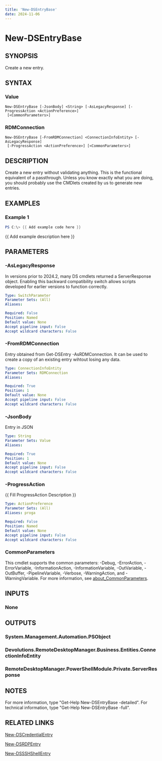 ```yaml
---
title: 'New-DSEntryBase'
date: 2024-11-06
---
```



# New-DSEntryBase

## SYNOPSIS
Create a new entry.

## SYNTAX

### Value
```
New-DSEntryBase [-JsonBody] <String> [-AsLegacyResponse] [-ProgressAction <ActionPreference>]
 [<CommonParameters>]
```

### RDMConnection
```
New-DSEntryBase [-FromRDMConnection] <ConnectionInfoEntity> [-AsLegacyResponse]
 [-ProgressAction <ActionPreference>] [<CommonParameters>]
```

## DESCRIPTION
Create a new entry without validating anything.
This is the functional equivalent of a passthrough.
Unless you know exactly what you are doing, you should probably use the CMDlets created by us to generate new entries.

## EXAMPLES

### Example 1
```powershell
PS C:\> {{ Add example code here }}
```

{{ Add example description here }}

## PARAMETERS

### -AsLegacyResponse
In versions prior to 2024.2, many DS cmdlets returned a ServerResponse object.
Enabling this backward compatibility switch allows scripts developed for earlier versions to function correctly.

```yaml
Type: SwitchParameter
Parameter Sets: (All)
Aliases:

Required: False
Position: Named
Default value: None
Accept pipeline input: False
Accept wildcard characters: False
```

### -FromRDMConnection
Entry obtained from Get-DSEntry -AsRDMConnection.
It can be used to create a copy of an existing entry wihtout losing any data.

```yaml
Type: ConnectionInfoEntity
Parameter Sets: RDMConnection
Aliases:

Required: True
Position: 1
Default value: None
Accept pipeline input: False
Accept wildcard characters: False
```

### -JsonBody
Entry in JSON

```yaml
Type: String
Parameter Sets: Value
Aliases:

Required: True
Position: 1
Default value: None
Accept pipeline input: False
Accept wildcard characters: False
```

### -ProgressAction
{{ Fill ProgressAction Description }}

```yaml
Type: ActionPreference
Parameter Sets: (All)
Aliases: proga

Required: False
Position: Named
Default value: None
Accept pipeline input: False
Accept wildcard characters: False
```

### CommonParameters
This cmdlet supports the common parameters: -Debug, -ErrorAction, -ErrorVariable, -InformationAction, -InformationVariable, -OutVariable, -OutBuffer, -PipelineVariable, -Verbose, -WarningAction, and -WarningVariable. For more information, see [about_CommonParameters](http://go.microsoft.com/fwlink/?LinkID=113216).

## INPUTS

### None
## OUTPUTS

### System.Management.Automation.PSObject
### Devolutions.RemoteDesktopManager.Business.Entities.ConnectionInfoEntity
### RemoteDesktopManager.PowerShellModule.Private.ServerResponse
## NOTES
For more information, type "Get-Help New-DSEntryBase -detailed".
For technical information, type "Get-Help New-DSEntryBase -full".

## RELATED LINKS

[New-DSCredentialEntry](http://127.0.0.1:1111/docs/New-DSCredentialEntry/)

[New-DSRDPEntry](http://127.0.0.1:1111/docs/New-DSRDPEntry/)

[New-DSSSHShellEntry](http://127.0.0.1:1111/docs/New-DSSSHShellEntry/)

